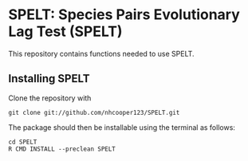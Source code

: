 # SPELT: Species Pairs Evolutionary Lag Test (SPELT)

This repository contains functions needed to use SPELT.

## Installing SPELT

Clone the repository with

    git clone git://github.com/nhcooper123/SPELT.git

The package should then be installable using the terminal as follows:

	cd SPELT
	R CMD INSTALL --preclean SPELT